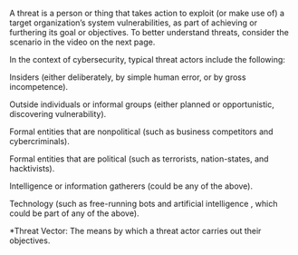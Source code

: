 A threat is a person or thing that takes action to exploit (or make use of) a target organization’s system vulnerabilities, as part of achieving or furthering its goal or objectives. To better understand threats, consider the scenario in the video on the next page.

In the context of cybersecurity, typical threat actors include the following:

Insiders (either deliberately, by simple human error, or by gross incompetence).

Outside individuals or informal groups (either planned or opportunistic, discovering vulnerability).

Formal entities that are nonpolitical (such as business competitors and cybercriminals).

Formal entities that are political (such as terrorists, nation-states, and hacktivists).

Intelligence or information gatherers (could be any of the above).

Technology (such as free-running bots and artificial intelligence , which could be part of any of the above).

*Threat Vector: The means by which a threat actor carries out their objectives.